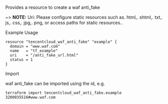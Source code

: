 Provides a resource to create a waf anti_fake

~> **NOTE:** Uri: Please configure static resources such as. html,. shtml,. txt,. js,. css,. jpg,. png, or access paths for static resources..

Example Usage

```hcl
resource "tencentcloud_waf_anti_fake" "example" {
  domain = "www.waf.com"
  name   = "tf_example"
  uri    = "/anti_fake_url.html"
  status = 1
}
```

Import

waf anti_fake can be imported using the id, e.g.

```
terraform import tencentcloud_waf_anti_fake.example 3200035516#www.waf.com
```